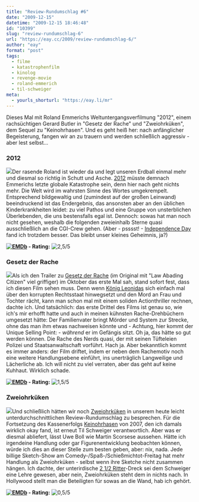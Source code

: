 ```yaml
---
title: "Review-Rundumschlag #6"
date: "2009-12-15"
datetime: "2009-12-15 18:46:48"
id: "10399"
slug: "review-rundumschlag-6"
url: "https://eay.cc/2009/review-rundumschlag-6/"
author: "eay"
format: "post"
tags:
  - filme
  - katastrophenfilm
  - kinolog
  - revenge-movie
  - roland-emmerich
  - til-schweiger
meta:
  - yourls_shorturl: "https://eay.li/mr"
---
```


Dieses Mal mit Roland Emmerichs Weltuntergangsverfilmung "2012", einem rachsüchtigen Gerard Butler in "Gesetz der Rache" und "Zweiohrküken", dem Sequel zu "Keinohrhasen". Und es geht heiß her: nach anfänglicher Begeisterung, fangen wir an zu trauern und werden schließlich aggressiv - aber lest selbst...

### 2012

![](https://eay.cc/uploads/2009/2012.jpg)Der rasende Roland ist wieder da und legt unseren Erdball einmal mehr und diesmal so richtig in Schutt und Asche. [2012](http://www.imdb.com/title/tt1190080/) müsste demnach Emmerichs letzte globale Katastrophe sein, denn hier nach geht nichts mehr. Die Welt wird im wahrsten Sinne des Wortes umgekrempelt. Entsprechend bildgewaltig und (zumindest auf der großen Leinwand) beeindruckend ist das Endergebnis, das ansonsten aber an den üblichen Kinderkrankheiten leidet: zu viel Pathos und eine Gruppe von unsterblichen Überlebenden, die uns bestensfalls egal ist. Dennoch: sowas hat man noch nicht gesehen, weshalb die folgenden zweieinhalb Sterne quasi ausschließlich an die CGI-Crew gehen. (Aber - psssst! - [Independence Day](http://www.amazon.de/exec/obidos/ASIN/B0007QR9WE/eayznet-21) fand ich trotzdem besser. Das bleibt unser kleines Geheimnis, ja?)

 **[![EMDb](/uploads/pages/emdb/emdb_mini.gif)](http://eay.cc/emdb/) - Rating:** ![2,5/5](/uploads/pages/emdb/s_2-5.gif)

### Gesetz der Rache

![](https://eay.cc/uploads/2009/gesetzderrache.jpg)Als ich den Trailer zu [Gesetz der Rache](http://www.imdb.com/title/tt1197624/) (im Original mit "Law Abading Citizen" viel griffiger) im Oktober das erste Mal sah, stand sofort fest, dass ich diesen Film sehen muss. Denn wenn [König Leonidas](http://www.imdb.com/name/nm0124930/) sich einfach mal über den korrupten Rechtsstaat hinwegsetzt und den Mord an Frau und Tochter rächt, kann man schon mal mit einem soliden Actionthriller rechnen, dachte ich. Und tatsächlich: das erste Drittel des Films ist genau so, wie ich's mir erhofft hatte und auch in meinen kühnsten Rache-Drehbüchern umgesetzt hätte: Der Familienvater bringt Mörder und System zur Strecke, ohne das man ihm etwas nachweisen könnte und - Achtung, hier kommt der Unique Selling Point: - _während_ er im Gefängis sitzt. Oh ja, das hätte so gut werden können. Die Rache des Nerds quasi, der mit seinen Tüfteleien Polizei und Staatsanwaltschaft vorführt. Hach ja. Aber bekanntlich kommt es immer anders: der Film driftet, indem er neben dem Rachemotiv noch eine weitere Handlungsebene einführt, ins unerträglich Langweilige und Lächerliche ab. Ich will nicht zu viel verraten, aber das geht auf keine Kuhhaut. Wirklich schade.

 **[![EMDb](/uploads/pages/emdb/emdb_mini.gif)](http://eay.cc/emdb/) - Rating:** ![1,5/5](/uploads/pages/emdb/s_1-5.gif)

### Zweiohrküken

![](https://eay.cc/uploads/2009/zweiohrkueken.jpg)Und schließlich hätten wir noch [Zweiohrküken](http://www.imdb.com/title/tt1343755/) in unserem heute leicht unterdurchschnittlichen Review-Rundumschlag zu besprechen. Für die Fortsetzung des Kassenerfolgs [Keinohrhasen](//eay.cc/2007/keinohrnora-keinohrtil/) von 2007, den ich damals wirklich okay fand, ist erneut Til Schweiger verantwortlich. Aber was er diesmal abliefert, lässt Uwe Boll wie Martin Scorsese aussehen. Hätte ich irgendeine Handlung oder gar Figurenentwicklung beobachten können, würde ich dies an dieser Stelle zum besten geben, aber: nix, nada. Jede billige Sketch-Show am Comedy-/Spaß-/Schießmichtot-Freitag hat mehr Handlung als Zweiohrküken - selbst wenn ihre Sketche nicht zusammen hängen. Ich dachte, der unterirdische [2 1/2 Ritter](//eay.cc/2008/1-12-ritter-zuviel/)\-Dreck sei dem Schweiger eine Lehre gewesen, aber nein, Zweiohrküken steht dem in nichts nach. In Hollywood stellt man die Beteiligten für sowas an die Wand, hab ich gehört.

 **[![EMDb](/uploads/pages/emdb/emdb_mini.gif)](http://eay.cc/emdb/) - Rating:** ![0,5/5](/uploads/pages/emdb/s_0-5.gif)
